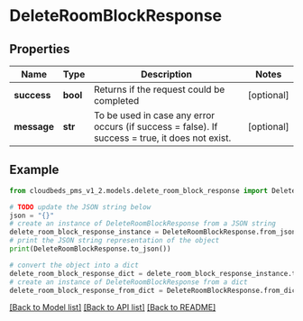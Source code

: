 # DeleteRoomBlockResponse


## Properties

Name | Type | Description | Notes
------------ | ------------- | ------------- | -------------
**success** | **bool** | Returns if the request could be completed | [optional] 
**message** | **str** | To be used in case any error occurs (if success &#x3D; false).  If success &#x3D; true, it does not exist. | [optional] 

## Example

```python
from cloudbeds_pms_v1_2.models.delete_room_block_response import DeleteRoomBlockResponse

# TODO update the JSON string below
json = "{}"
# create an instance of DeleteRoomBlockResponse from a JSON string
delete_room_block_response_instance = DeleteRoomBlockResponse.from_json(json)
# print the JSON string representation of the object
print(DeleteRoomBlockResponse.to_json())

# convert the object into a dict
delete_room_block_response_dict = delete_room_block_response_instance.to_dict()
# create an instance of DeleteRoomBlockResponse from a dict
delete_room_block_response_from_dict = DeleteRoomBlockResponse.from_dict(delete_room_block_response_dict)
```
[[Back to Model list]](../README.md#documentation-for-models) [[Back to API list]](../README.md#documentation-for-api-endpoints) [[Back to README]](../README.md)


